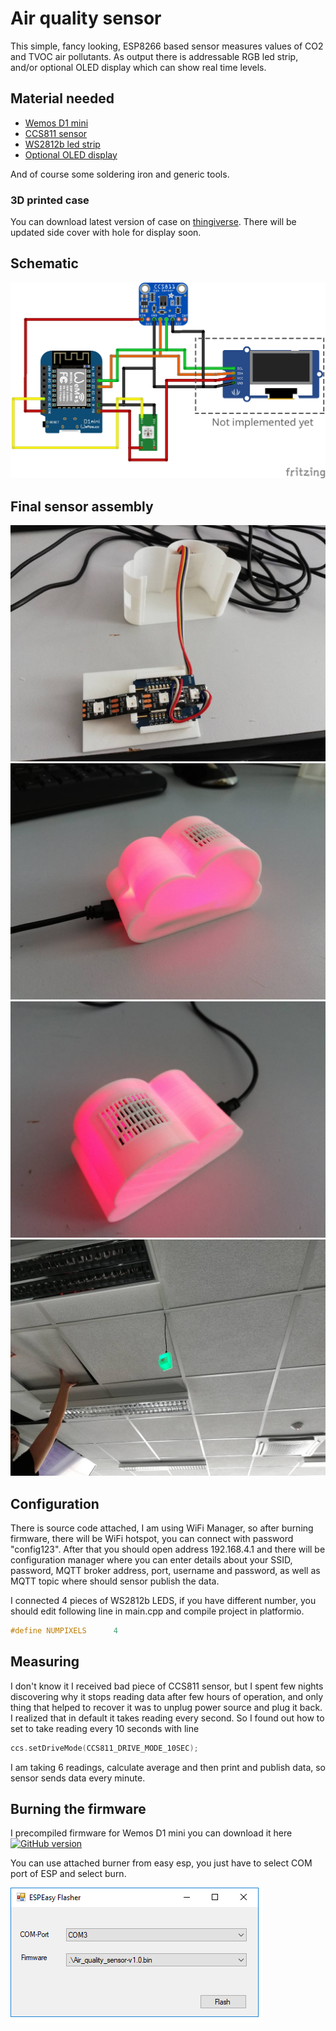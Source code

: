 # Air quality sensor
This simple, fancy looking, ESP8266 based sensor measures values of CO2 and TVOC air pollutants.
As output there is addressable RGB led strip, and/or optional OLED display which can show real time levels.

## Material needed
* [Wemos D1 mini](https://www.aliexpress.com/item/ESP8266-ESP12-ESP-12-WeMos-D1-Mini-WIFI-Dev-Kit-Development-Board-NodeMCU-Lua/32653918483.html?ws_ab_test=searchweb0_0,searchweb201602_4_10152_10151_10065_10068_10344_10342_10343_10340_10341_10696_10084_10083_10618_10307_10820_10821_10303_10846_10059_100031_524_10103_10624_10623_10622_10621_10620,searchweb201603_25,ppcSwitch_5&algo_expid=7c525067-46ab-4a80-baab-f36e6cb5dd58-0&algo_pvid=7c525067-46ab-4a80-baab-f36e6cb5dd58&transAbTest=ae803_1&priceBeautifyAB=0)
* [CCS811 sensor](https://www.aliexpress.com/item/CJMCU-811-CCS811-Carbon-Monoxide-CO-VOCs-Air-Quality-Numerical-Gas-Sensors/32784803629.html?ws_ab_test=searchweb0_0,searchweb201602_4_10152_10151_10065_10068_10344_10342_10343_10340_10341_10696_10084_10083_10618_10307_10820_10821_10303_10846_10059_100031_524_10103_10624_10623_10622_10621_10620,searchweb201603_25,ppcSwitch_5&algo_expid=90061718-43a7-4c82-83e5-2a1a41b8e246-0&algo_pvid=90061718-43a7-4c82-83e5-2a1a41b8e246&transAbTest=ae803_1&priceBeautifyAB=0)
* [WS2812b led strip](https://www.aliexpress.com/item/1m-4m-5m-WS2812B-Smart-led-pixel-strip-Black-White-PCB-30-60-144-leds-m/2036819167.html?ws_ab_test=searchweb0_0,searchweb201602_4_10152_10151_10065_10068_10344_10342_10343_10340_10341_10696_10084_10083_10618_10307_10820_10821_10303_10846_10059_100031_524_10103_10624_10623_10622_10621_10620,searchweb201603_25,ppcSwitch_5&algo_expid=e920b19e-1960-4e49-b688-bdefa83688ed-0&algo_pvid=e920b19e-1960-4e49-b688-bdefa83688ed&transAbTest=ae803_1&priceBeautifyAB=0)
* [Optional OLED display](https://www.aliexpress.com/item/Free-Shipping-White-Blue-Whiteand-Blue-color-0-96-inch-128X64-OLED-Display-Module-For-arduino/32713614136.html?ws_ab_test=searchweb0_0,searchweb201602_4_10152_10151_10065_10068_10344_10342_10343_10340_10341_10696_10084_10083_10618_10307_10820_10821_10303_10846_10059_100031_524_10103_10624_10623_10622_10621_10620,searchweb201603_25,ppcSwitch_5&algo_expid=a29b31fa-7b49-45dd-bc4d-7a5f6978be6e-2&algo_pvid=a29b31fa-7b49-45dd-bc4d-7a5f6978be6e&transAbTest=ae803_1&priceBeautifyAB=0)


And of course some soldering iron and generic tools.

### 3D printed case
You can download latest version of case on [thingiverse](https://www.thingiverse.com/thing:2997734).
There will be updated side cover with hole for display soon. 

## Schematic

![Connection diagram](https://github.com/Luc3as/Air-quality-Sensor/blob/master/Docs/Air%20quality%20sensor_bb.png?raw=true)

## Final sensor assembly
![wiring](https://github.com/Luc3as/Air-quality-Sensor/blob/master/Docs/4.jpg?raw=true)
![1](https://github.com/Luc3as/Air-quality-Sensor/blob/master/Docs/1.jpg?raw=true)
![2](https://github.com/Luc3as/Air-quality-Sensor/blob/master/Docs/2.jpg?raw=true)
![3](https://github.com/Luc3as/Air-quality-Sensor/blob/master/Docs/3.jpg?raw=true)


## Configuration
There is source code attached, I am using WiFi Manager, so after burning firmware, there will be WiFi hotspot, you can connect with password "config123".
After that you should open address 192.168.4.1 and there will be configuration manager where you can enter details about your SSID, password, MQTT broker address, port, username and password, as well as MQTT topic where should sensor publish the data.

I connected 4 pieces of WS2812b LEDS, if you have different number, you should edit following line in main.cpp and compile project in platformio.
```c++
#define NUMPIXELS      4
```

## Measuring
I don't know it I received bad piece of CCS811 sensor, but I spent few nights discovering why it stops reading data after few hours of operation, and only  thing that helped to recover it was to unplug power source and plug it back.
I realized that in default it takes reading every second. So I found out how to set to take reading every 10 seconds with line
```c++
ccs.setDriveMode(CCS811_DRIVE_MODE_10SEC);
```
I am taking 6 readings, calculate average and then print and publish data, so sensor sends data every minute.

## Burning the firmware
I precompiled firmware for Wemos D1 mini you can download it here [![GitHub version](https://img.shields.io/github/release/Luc3as/Air-quality-Sensor.svg)](https://github.com/Luc3as/Air-quality-Sensor/releases/latest)

You can use attached burner from easy esp, you just have to select COM port of ESP and select burn.

![Burning the firmware](https://github.com/Luc3as/Air-quality-Sensor/blob/master/Docs/burning.png?raw=true)
